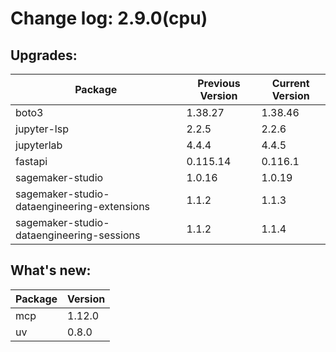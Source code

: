 # Change log: 2.9.0(cpu)

## Upgrades: 

Package | Previous Version | Current Version
---|---|---
boto3|1.38.27|1.38.46
jupyter-lsp|2.2.5|2.2.6
jupyterlab|4.4.4|4.4.5
fastapi|0.115.14|0.116.1
sagemaker-studio|1.0.16|1.0.19
sagemaker-studio-dataengineering-extensions|1.1.2|1.1.3
sagemaker-studio-dataengineering-sessions|1.1.2|1.1.4

## What's new: 

Package | Version 
---|---
mcp|1.12.0
uv|0.8.0
